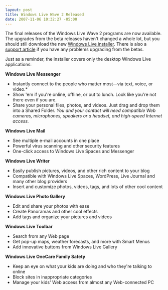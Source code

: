 ```yaml
---
layout: post
title: Windows Live Wave 2 Released
date: 2007-11-06 10:32:27 -05:00
---
```


The final releases of the Windows Live Wave 2 programs are now available. The upgrades from the beta releases haven't changed a whole lot, but you should still download the new [Windows Live installer](http://g.live.com/1rewlive/en/WLInstaller.exe). There is also a [support article](http://support.microsoft.com/kb/940065) if you have any problems upgrading from the betas.

Just as a reminder, the installer covers only the desktop Windows Live applications:

**Windows Live Messenger**

*   Instantly connect to the people who matter most—via text, voice, or video.*  
*   Show 'em if you're online, offline, or out to lunch. Look like you're not there even if you are.  
*   Share your personal files, photos, and videos. Just drag and drop them into a Shared Folder. *You and your contact will need compatible Web cameras, microphones, speakers or a headset, and high-speed Internet access.*

**Windows Live Mail**

*   See multiple e-mail accounts in one place  
*   Powerful virus scanning and other security features  
*   One-click access to Windows Live Spaces and Messenger

**Windows Live Writer**

*   Easily publish pictures, videos, and other rich content to your blog  
*   Compatible with Windows Live Spaces, WordPress, Live Journal and many other blog providers  
*   Insert and customize photos, videos, tags, and lots of other cool content

**Windows Live Photo Gallery**

*   Edit and share your photos with ease  
*   Create Panoramas and other cool effects  
*   Add tags and organize your pictures and videos

**Windows Live Toolbar**

*   Search from any Web page  
*   Get pop-up maps, weather forecasts, and more with Smart Menus  
*   Add innovative buttons from Windows Live Gallery

**Windows Live OneCare Family Safety**

*   Keep an eye on what your kids are doing and who they're talking to online  
*   Block sites in inappropriate categories  
*   Manage your kids' Web access from almost any Web-connected PC
